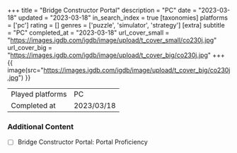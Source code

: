 +++
title = "Bridge Constructor Portal"
description = "PC"
date = "2023-03-18"
updated = "2023-03-18"
in_search_index = true
[taxonomies]
platforms = ['pc']
rating = []
genres = ['puzzle', 'simulator', 'strategy']
[extra]
subtitle = "PC"
completed_at = "2023-03-18"
url_cover_small = "https://images.igdb.com/igdb/image/upload/t_cover_small/co230j.jpg"
url_cover_big = "https://images.igdb.com/igdb/image/upload/t_cover_big/co230j.jpg"
+++
{{ image(src="https://images.igdb.com/igdb/image/upload/t_cover_big/co230j.jpg") }}

|              |            |
| ------------ | ---------- |
| Played platforms    | PC |
| Completed at | 2023/03/18 |


### Additional Content


- [ ] Bridge Constructor Portal: Portal Proficiency